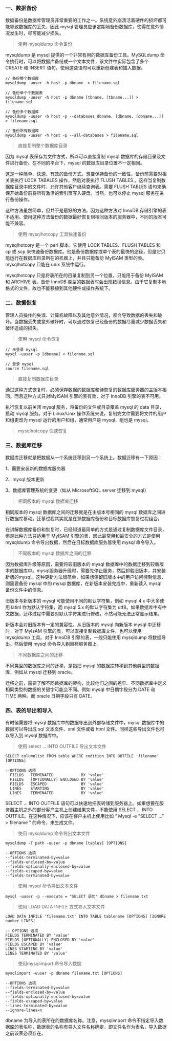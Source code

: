 ### 一、数据备份

数据备份是数据库管理员非常重要的工作之一。系统意外崩溃活着硬件的损坏都可能导致数据库的丢失，因此 mysql 管理员应该定期地备份数据库，使得在意外情况发生时，尽可能减少损失。

> 使用 mysqldump 命令备份      

mysqldump 是 mysql 提供的一个非常有用的数据库备份工具。MySQLdump 命令执行时，可以将数据库备份成一个文本文件，该文件中实际包含了多个 CREATE 和 INSERT 语句，使用这些语句可以重新创建表和插入数据。

````
// 备份整个数据库
mysqldump -uuser -h host -p dbname  > filename.sql

// 备份单个个数据表
mysqldump -uuser -h host -p dbname [tbname, [tbname...]] > filename.sql

// 备份多个数据库
mysqldump -uuser -h host -p --databases dbname, [dbname, [dbname...]] > filename.sql

// 备份所有数据库
mysqldump -uuser -h host -p --all-databases > filename.sql

````

> 直接复制整个数据库目录

因为 mysql 表保存为文件方式，所以可以直接复制 mysql 数据库的存储目录及文件进行备份。在不同的平台下，mysql 的数据库目录位置不一定相同。

这是一种简单、快速、有效的备份方式。想要保持备份的一致性，备份前需要对相关表执行 LOCK TABALES 操作，然后对表执行 FLUSH TABLES 。这样当复制数据库目录中的文件时，允许其他客户继续查询表。需要 FLUSH TABLES 语句来确保开始备份前将所有激活的索引页写入硬盘。当然，也可以停止 mysql 服务在进行备份操作。

这种方法虽然简单，但并不是最好的方法。因为这种方法对 InnoDB 存储引擎的表不适用。使用这种方法备份的数据最好恢复到相同版本的服务器中，不同的版本可能不兼容。

> 使用 mysqlhotcopy 工具快速备份

mysqlhotcory 是一个 perl 脚本。它使用 LOCK TABLES、FLUSH TABLES 和 cp 或 scp 来快速备份数据库。他是备份数据库或单个表的最快的途径，但是它只能运行在数据库目录所在的机器上，并且只能备份 MyISAM 类型的表。mysqlhotcopy 只能在 unix 系统中运行。

mysqlhotcopy 只是将表所在的目录复制到另一个位置，只能用于备份 MyISAM 和 ARCHIVE 表。备份 InnoDB 类型的数据表时会出现错误信息。由于它复制本地格式的文件，故也不能移植到其他硬件或操作系统下。


### 二、数据恢复

管理人员操作的失误、计算机故障以及其他意外情况，都会导致数据的丢失和破坏。当数据丢失或意外破坏时，可以通过恢复已经备份的数据尽量减少数据丢失和破坏造成的损失。

> 使用 mysql 命令恢复

````
// 未登录 mysql
mysql -uuser -p [dbname] < filename.sql

// 登录 mysql
source filename.sql
````

> 直接复制数据库目录

通过这种方式恢复时，必须保存数据的数据库和待恢复的数据库服务器的主版本相同。而且这种方式只对MyISAM 引擎的表有效，对于 InnoDB 引擎的表不可用。

执行恢复以前关闭 mysql 服务，将备份的文件或目录覆盖 mysql 的 data 目录，启动 mysql 服务。对于 Linux/Unix 操作系统来说，复制完文件需要将文件的用户和组更改为 mysql 运行的用户和组，通常用户是 mysql，组也是 mysql。

> mysqlhotcopy 快速恢复


### 三、数据库迁移

数据库迁移就是把数据从一个系统迁移到另一个系统上。数据迁移有一下原因：

1、需要安装新的数据库服务器     

2、mysql 版本更新     

3、数据库管理系统的变更（如从 MicrosoftSQL server 迁移到 mysql）

> 相同版本的 mysql 数据库迁移

相同版本的 mysql 数据库之间的迁移就是在主版本号相同的 mysql 数据库之间进行数据库移动。迁移过程其实就是在源数据库备份和目标数据库恢复过程组合。

在讲解数据库备份和恢复时，已经知道最简单的方式是通过复制数据库文件目录，但是此种方法只适用于 MyISAM 引擎的表，因此最常用和最安全的方式是使用 mysqldump 命令导出数据，然后在目标数据库服务器使用 mysql 命令导入。

> 不同版本的 mysql 数据库之间的迁移

因为数据库升级等原因，需要将较旧版本的 mysql 数据库中的数据迁移到较新版本的数据库中。mysql服务器升级时，需要先停止服务，然后卸载旧版本，并安装新版的mysql。这种更新方法很简单，如果想保留旧版本中的用户访问控制信息，则需要备份 mysql 中的 mysql 数据库，在新版本安装完成中，重新读入 mysql 备份文件中的信息。

旧版本与新版本的 mysql 可能使用不同的默认字符集，例如 mysql 4.x 中大多使用 latinl 作为默认字符集，而 mysql 5.x 的默认字符集为 utf8。如果数据库中有中文数据，迁移过程中需要对默认字符集进行修改，不然可能无法正常显示结果。

新版本会对旧版本有一定的兼容性。从旧版本的 mysql 向新版本 mysql 中迁移时，对于 MyIsAM 引擎的表，可以直接复制数据库文件，也可以使用 mysqldump 工具。对于 InnoDB 引擎的表，一般只能使用 mysqldump 将数据导出。然后使用 mysql 命令导入到目标服务器上。

> 不同数据库之间的迁移

不同类型的数据库之间的迁移，是指把 mysql 的数据库转移到其他类型的数据库，例如从 mysql 迁移到 oracle。

迁移之前，需要了解不同数据库的架构，比较他们之间的差异。不同数据库中定义相同类型的数据的关键字可能会不同。例如 mysql 中日期字段分为 DATE 和 TIME 两种。而 oracle 日期字段只有 DATE。


### 四、表的导出和导入

有时侯需要将 mysql 数据库中的数据导出到外部存储文件中，mysql 数据库中的数据可以导出成 sql 文本文件、xml 文件或者 html 文件。同样这些导出文件也可以导入到 mysql 数据库中。

> 使用 select ... INTO OUTFILE 导出文本文件

````
SELECT columnlist FROM table WHERE codition INTO OUTFILE 'filename'
[OPTIONS]

--OPTIONS 选项
  FIELDS   TERMINATED            BY 'value'
  FIELDS   [OPTIONALLY] ENCLOSED BY 'value'
  FIELDS   ESCAPED               BY 'value'
  LINES    STARTING              BY 'value'
  LINES    TERMINATED            BY 'value'
````

SELECT ... INTO OUTFILE 语句可以快速地把表转储到服务器上。如果想要在服务器主机之外的部分客户主机上创建结果文件，不能使用 SELECT ... INTO OUTFILE。在这种情况下，应该在客户主机上使用比如 “ Mysql -e "SELECT ..." > filename ” 的命令，来生成文件。

> 使用 mysqldump 命令导出文本文件

````
mysqldump -T path -uuser -p dbname [tables] [OPTIONS]

--OPTIONS 选项
--fields-terminated-by=value
--fields-enclosed-by=value
--fields-optionally-enclosed-by=value
--fields-escaped-by=value
--fields-terminated-by=value
````

> 使用 mysql 命令导出文本文件

````
mysql -uuser -p --execute = "SELECT 语句" dbname > filename.txt
````

> 使用 LOAD DATA INFILE 方式导入文本文件

````
LOAD DATA INFILE 'filename.txt' INTO TABLE tablename [OPTIONS] [IGNORE number LINES]

-- OPTIONS 选项
FIELDS TERMINATED BY 'value'
FIELDS [OPTIONALLY] ENCLOSED BY 'value'
FIELDS ESCAPED BY 'value'
LINES STARTING BY 'value'
LINES TERMINATED BY 'value'
````

> 使用mysqlimport 命令导入数据

````
mysqlimport -uuser -p dbname filename.txt [OPTIONS]

--OPTIONS 选项
--fields-terminated-by=value
--fields-enclosed-by=value
--fields-optionally-enclosed-by=value
--fields-escaped-by=value
--lines-terminated-by=value
--ignore-lines=n
````
dbname 为导入的表所在的数据库名称。注意，mysqlimport 命令不指定导入数据库的表名称，数据表的名称有导入文件名称确定，即文件名作为表名，导入数据之前该表必须存在。

